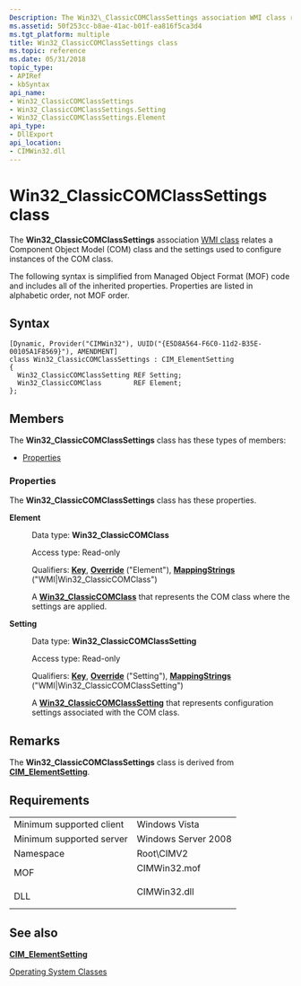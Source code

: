 ```yaml
---
Description: The Win32\_ClassicCOMClassSettings association WMI class relates a Component Object Model (COM) class and the settings used to configure instances of the COM class.
ms.assetid: 50f253cc-b8ae-41ac-b01f-ea816f5ca3d4
ms.tgt_platform: multiple
title: Win32_ClassicCOMClassSettings class
ms.topic: reference
ms.date: 05/31/2018
topic_type: 
- APIRef
- kbSyntax
api_name: 
- Win32_ClassicCOMClassSettings
- Win32_ClassicCOMClassSettings.Setting
- Win32_ClassicCOMClassSettings.Element
api_type: 
- DllExport
api_location: 
- CIMWin32.dll
---
```


# Win32\_ClassicCOMClassSettings class

The **Win32\_ClassicCOMClassSettings** association [WMI class](/windows/desktop/WmiSdk/retrieving-a-class) relates a Component Object Model (COM) class and the settings used to configure instances of the COM class.

The following syntax is simplified from Managed Object Format (MOF) code and includes all of the inherited properties. Properties are listed in alphabetic order, not MOF order.

## Syntax

``` syntax
[Dynamic, Provider("CIMWin32"), UUID("{E5D8A564-F6C0-11d2-B35E-00105A1F8569}"), AMENDMENT]
class Win32_ClassicCOMClassSettings : CIM_ElementSetting
{
  Win32_ClassicCOMClassSetting REF Setting;
  Win32_ClassicCOMClass        REF Element;
};
```

## Members

The **Win32\_ClassicCOMClassSettings** class has these types of members:

-   [Properties](#properties)

### Properties

The **Win32\_ClassicCOMClassSettings** class has these properties.

<dl> <dt>

**Element**
</dt> <dd> <dl> <dt>

Data type: **Win32\_ClassicCOMClass**
</dt> <dt>

Access type: Read-only
</dt> <dt>

Qualifiers: [**Key**](/windows/desktop/WmiSdk/key-qualifier), [**Override**](/windows/desktop/WmiSdk/standard-qualifiers) ("Element"), [**MappingStrings**](/windows/desktop/WmiSdk/standard-qualifiers) ("WMI\|Win32\_ClassicCOMClass")
</dt> </dl>

A [**Win32\_ClassicCOMClass**](win32-classiccomclass.md) that represents the COM class where the settings are applied.

</dd> <dt>

**Setting**
</dt> <dd> <dl> <dt>

Data type: **Win32\_ClassicCOMClassSetting**
</dt> <dt>

Access type: Read-only
</dt> <dt>

Qualifiers: [**Key**](/windows/desktop/WmiSdk/key-qualifier), [**Override**](/windows/desktop/WmiSdk/standard-qualifiers) ("Setting"), [**MappingStrings**](/windows/desktop/WmiSdk/standard-qualifiers) ("WMI\|Win32\_ClassicCOMClassSetting")
</dt> </dl>

A [**Win32\_ClassicCOMClassSetting**](win32-classiccomclasssetting.md) that represents configuration settings associated with the COM class.

</dd> </dl>

## Remarks

The **Win32\_ClassicCOMClassSettings** class is derived from [**CIM\_ElementSetting**](cim-elementsetting.md).

## Requirements



|                                     |                                                                                         |
|-------------------------------------|-----------------------------------------------------------------------------------------|
| Minimum supported client<br/> | Windows Vista<br/>                                                                |
| Minimum supported server<br/> | Windows Server 2008<br/>                                                          |
| Namespace<br/>                | Root\\CIMV2<br/>                                                                  |
| MOF<br/>                      | <dl> <dt>CIMWin32.mof</dt> </dl> |
| DLL<br/>                      | <dl> <dt>CIMWin32.dll</dt> </dl> |



## See also

<dl> <dt>

[**CIM\_ElementSetting**](cim-elementsetting.md)
</dt> <dt>

[Operating System Classes](/previous-versions//aa392727(v=vs.85))
</dt> </dl>

 

